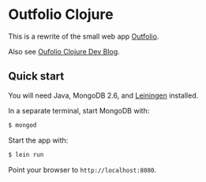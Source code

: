 # Outfolio Clojure

This is a rewrite of the small web app [Outfolio](https://github.com/nicolashery/outfolio).

Also see [Oufolio Clojure Dev Blog](https://github.com/nicolashery/outfolio-clj-devblog).

## Quick start

You will need Java, MongoDB 2.6, and [Leiningen](http://leiningen.org/) installed.

In a separate terminal, start MongoDB with:

```bash
$ mongod
```

Start the app with:

```bash
$ lein run
```

Point your browser to `http://localhost:8080`.
